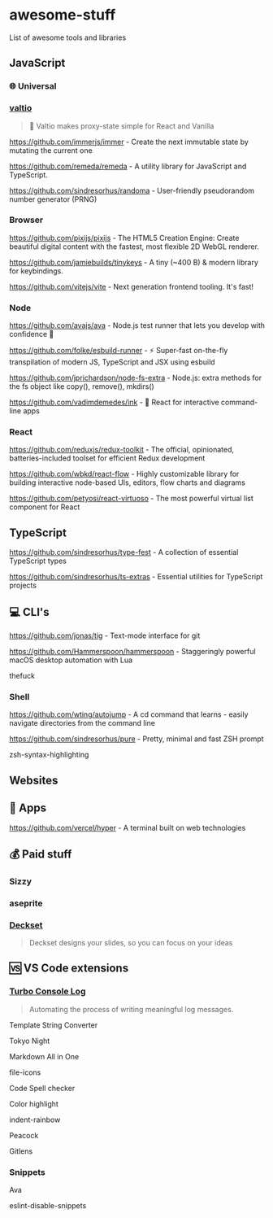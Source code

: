 # awesome-stuff
List of awesome tools and libraries

## JavaScript

### :globe_with_meridians: Universal

### [valtio](https://github.com/pmndrs/valtio)

> 💊 Valtio makes proxy-state simple for React and Vanilla

https://github.com/immerjs/immer - Create the next immutable state by mutating the current one

https://github.com/remeda/remeda - A utility library for JavaScript and TypeScript.

https://github.com/sindresorhus/randoma - User-friendly pseudorandom number generator (PRNG)

### Browser

https://github.com/pixijs/pixijs - The HTML5 Creation Engine: Create beautiful digital content with the fastest, most flexible 2D WebGL renderer.

https://github.com/jamiebuilds/tinykeys - A tiny (~400 B) & modern library for keybindings.

https://github.com/vitejs/vite - Next generation frontend tooling. It's fast!

### Node

https://github.com/avajs/ava - Node.js test runner that lets you develop with confidence 🚀

https://github.com/folke/esbuild-runner - ⚡️ Super-fast on-the-fly transpilation of modern JS, TypeScript and JSX using esbuild

https://github.com/jprichardson/node-fs-extra - Node.js: extra methods for the fs object like copy(), remove(), mkdirs()

https://github.com/vadimdemedes/ink - 🌈 React for interactive command-line apps

### React

https://github.com/reduxjs/redux-toolkit - The official, opinionated, batteries-included toolset for efficient Redux development

https://github.com/wbkd/react-flow - Highly customizable library for building interactive node-based UIs, editors, flow charts and diagrams

https://github.com/petyosi/react-virtuoso - The most powerful virtual list component for React

## TypeScript

https://github.com/sindresorhus/type-fest - A collection of essential TypeScript types

https://github.com/sindresorhus/ts-extras - Essential utilities for TypeScript projects

## :computer: CLI's

https://github.com/jonas/tig - Text-mode interface for git

https://github.com/Hammerspoon/hammerspoon - Staggeringly powerful macOS desktop automation with Lua

thefuck

### Shell

https://github.com/wting/autojump - A cd command that learns - easily navigate directories from the command line

https://github.com/sindresorhus/pure - Pretty, minimal and fast ZSH prompt

zsh-syntax-highlighting


## Websites

## :iphone: Apps

https://github.com/vercel/hyper - A terminal built on web technologies

## :moneybag: Paid stuff

### Sizzy

### aseprite

### [Deckset](https://www.deckset.com/)

> Deckset designs your slides, so you can focus on your ideas

## :vs: VS Code extensions

### [Turbo Console Log](https://marketplace.visualstudio.com/items?itemName=ChakrounAnas.turbo-console-log)

> Automating the process of writing meaningful log messages.

Template String Converter

Tokyo Night

Markdown All in One

file-icons

Code Spell checker

Color highlight

indent-rainbow

Peacock

Gitlens

### Snippets

Ava

eslint-disable-snippets
